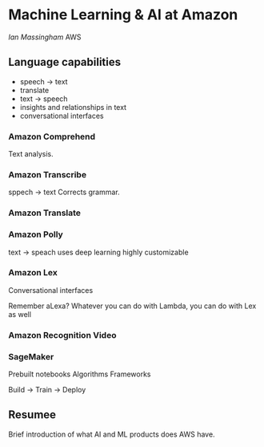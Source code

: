 # Machine Learning & AI at Amazon
*Ian Massingham* AWS


## Language capabilities

 - speech -> text
 - translate
 - text -> speech
 - insights and relationships in text
 - conversational interfaces

### Amazon Comprehend
Text analysis.

### Amazon Transcribe
sppech -> text
Corrects grammar.

### Amazon Translate

### Amazon Polly
text -> speach
uses deep learning
highly customizable

### Amazon Lex
Conversational interfaces

Remember aLexa?
Whatever you can do with Lambda, you can do with Lex as well


### Amazon Recognition Video

### SageMaker
Prebuilt notebooks
Algorithms
Frameworks

Build -> Train -> Deploy

## Resumee
Brief introduction of what AI and ML products does AWS have.